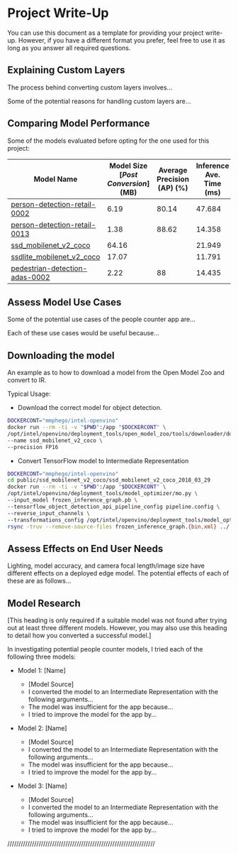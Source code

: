 
# Project Write-Up

You can use this document as a template for providing your project write-up. However, if you have a different format you prefer, feel free to use it as long as you answer all required questions.

## Explaining Custom Layers

The process behind converting custom layers involves...

Some of the potential reasons for handling custom layers are...

## Comparing Model Performance

Some of the models evaluated before opting for the one used for this project:

| Model Name | Model Size [*Post Conversion*] (MB) | Average Precision (AP) (%)| Inference Ave. Time (ms) | N. People Detected | Completion Time (s)| Running Project |
|--|--|--|--|--|--|--|
| [person-detection-retail-0002](https://github.com/opencv/open_model_zoo/blob/7d235755e2d17f6186b11243a169966e4f05385a/models/intel/person-detection-retail-0002/description/person-detection-retail-0002.md)| 6.19| 80.14|47.684| 0| 73.40 |![image](https://user-images.githubusercontent.com/7910856/82674240-4609a300-9c43-11ea-84dd-d1cdae37a4f9.png) |
| [person-detection-retail-0013](https://github.com/opencv/open_model_zoo/blob/7d235755e2d17f6186b11243a169966e4f05385a/models/intel/person-detection-retail-0013/description/person-detection-retail-0013.md)| 1.38 | 88.62|14.358  |11 | 28.63 | ![image](https://user-images.githubusercontent.com/7910856/82669230-5f0e5600-9c3b-11ea-85a6-fadc49e280d4.png)|
| [ssd_mobilenet_v2_coco](https://github.com/opencv/open_model_zoo/blob/master/models/public/ssd_mobilenet_v2_coco/ssd_mobilenet_v2_coco.md)| 64.16| |21.949|30| 38.17 |![image](https://user-images.githubusercontent.com/7910856/82669420-b1e80d80-9c3b-11ea-8608-4a40729b14ea.png)|
| [ssdlite_mobilenet_v2_coco](https://github.com/opencv/open_model_zoo/blob/7d235755e2d17f6186b11243a169966e4f05385a/models/public/ssdlite_mobilenet_v2/ssdlite_mobilenet_v2.md)| 17.07 | |11.791 | 40 | 25.97| ![image](https://user-images.githubusercontent.com/7910856/82672628-e0b4b280-9c40-11ea-9782-c6413e265bc0.png)|
| [pedestrian-detection-adas-0002](https://github.com/opencv/open_model_zoo/blob/7d235755e2d17f6186b11243a169966e4f05385a/models/intel/pedestrian-detection-adas-0002/description/pedestrian-detection-adas-0002.md) | 2.22| 88|14.435 |71 |27.36|![image](https://user-images.githubusercontent.com/7910856/82670470-7c442400-9c3d-11ea-9c7f-32ca935bdee5.png)|

## Assess Model Use Cases

Some of the potential use cases of the people counter app are...

Each of these use cases would be useful because...

## Downloading the model

An example as to how to download a model from the Open Model Zoo and convert to IR.

Typical Usage:

- Download the correct model for object detection.
```bash
DOCKERCONT="mmphego/intel-openvino"
docker run --rm -ti -v "$PWD":/app "$DOCKERCONT" \
/opt/intel/openvino/deployment_tools/open_model_zoo/tools/downloader/downloader.py \
--name ssd_mobilenet_v2_coco \
--precision FP16
```

- Convert TensorFlow model to Intermediate Representation
```bash
DOCKERCONT="mmphego/intel-openvino"
cd public/ssd_mobilenet_v2_coco/ssd_mobilenet_v2_coco_2018_03_29
docker run --rm -ti -v "$PWD":/app "$DOCKERCONT" \
/opt/intel/openvino/deployment_tools/model_optimizer/mo.py \
--input_model frozen_inference_graph.pb \
--tensorflow_object_detection_api_pipeline_config pipeline.config \
--reverse_input_channels \
--transformations_config /opt/intel/openvino/deployment_tools/model_optimizer/extensions/front/tf/ssd_v2_support.json
rsync -truv --remove-source-files frozen_inference_graph.{bin,xml} ../../../models/
```

## Assess Effects on End User Needs

Lighting, model accuracy, and camera focal length/image size have different effects on a deployed edge model. The potential effects of each of these are as follows...

## Model Research

[This heading is only required if a suitable model was not found after trying out at least three different models. However, you may also use this heading to detail how you converted a successful model.]

In investigating potential people counter models, I tried each of the following three models:

- Model 1: [Name]
  - [Model Source]
  - I converted the model to an Intermediate Representation with the following arguments...
  - The model was insufficient for the app because...
  - I tried to improve the model for the app by...

- Model 2: [Name]
  - [Model Source]
  - I converted the model to an Intermediate Representation with the following arguments...
  - The model was insufficient for the app because...
  - I tried to improve the model for the app by...

- Model 3: [Name]
  - [Model Source]
  - I converted the model to an Intermediate Representation with the following arguments...
  - The model was insufficient for the app because...
  - I tried to improve the model for the app by...

//////////////////////////////////////////////////////////////////
